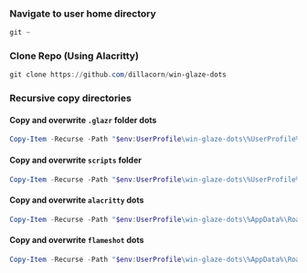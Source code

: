### Navigate to user home directory
```powershell
git ~
```

### Clone Repo (Using Alacritty)
```powershell
git clone https://github.com/dillacorn/win-glaze-dots
```
### Recursive copy directories
#### Copy and overwrite `.glazr` folder dots
```powershell
Copy-Item -Recurse -Path "$env:UserProfile\win-glaze-dots\%UserProfile%\.glzr" -Destination "$env:UserProfile" -Force
```
#### Copy and overwrite `scripts` folder
```powershell
Copy-Item -Recurse -Path "$env:UserProfile\win-glaze-dots\%UserProfile%\scripts" -Destination "$env:UserProfile" -Force
```
#### Copy and overwrite `alacritty` dots
```powershell
Copy-Item -Recurse -Path "$env:UserProfile\win-glaze-dots\%AppData%\Roaming\alacritty" -Destination "$env:AppData\Roaming" -Force
```
#### Copy and overwrite `flameshot` dots
```powershell
Copy-Item -Recurse -Path "$env:UserProfile\win-glaze-dots\%AppData%\Roaming\flameshot" -Destination "$env:AppData\Roaming" -Force
```